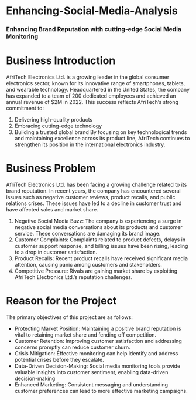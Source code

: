 # Enhancing-Social-Media-Analysis
### Enhancing Brand Reputation with cutting-edge Social Media Monitoring

# Business Introduction
AfriTech Electronics Ltd. is a growing leader in the global consumer electronics sector, known for its innovative range of smartphones, tablets, and wearable technology.
Headquartered in the United States, the company has expanded to a team of 200 dedicated employees and achieved an annual revenue of $2M in 2022.
This success reflects AfriTech’s strong commitment to:
1. Delivering high-quality products
2. Embracing cutting-edge technology
3. Building a trusted global brand
By focusing on key technological trends and maintaining excellence across its product line, AfriTech continues to strengthen its position in the international electronics industry.

# Business Problem
AfriTech Electronics Ltd. has been facing a growing challenge related to its brand reputation. In recent years,
the company has encountered several issues such as negative customer reviews, product recalls, and public
relations crises. These issues have led to a decline in customer trust and have affected sales and market share.
1. Negative Social Media Buzz: The company is experiencing a surge in negative social media
conversations about its products and customer service. These conversations are damaging its brand
image.
2. Customer Complaints: Complaints related to product defects, delays in customer support response,
and billing issues have been rising, leading to a drop in customer satisfaction.
3. Product Recalls: Recent product recalls have received significant media attention, causing panic
among customers and stakeholders.
4. Competitive Pressure: Rivals are gaining market share by exploiting AfriTech Electronics Ltd.’s
reputation challenges.

# Reason for the Project
The primary objectives of this project are as follows:
- Protecting Market Position: Maintaining a positive brand reputation is vital to retaining market
share and fending off competition.
- Customer Retention: Improving customer satisfaction and addressing concerns promptly can reduce
customer churn.
- Crisis Mitigation: Effective monitoring can help identify and address potential crises before they
escalate.
- Data-Driven Decision-Making: Social media monitoring tools provide valuable insights into
customer sentiment, enabling data-driven decision-making
- Enhanced Marketing: Consistent messaging and understanding customer preferences can lead to
more effective marketing campaigns.
